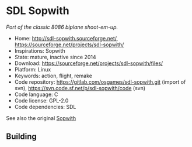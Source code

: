 # SDL Sopwith

_Port of the classic 8086 biplane shoot-em-up._

- Home: http://sdl-sopwith.sourceforge.net/, https://sourceforge.net/projects/sdl-sopwith/
- Inspirations: Sopwith
- State: mature, inactive since 2014
- Download: https://sourceforge.net/projects/sdl-sopwith/files/
- Platform: Linux
- Keywords: action, flight, remake
- Code repository: https://gitlab.com/osgames/sdl-sopwith.git (import of svn), https://svn.code.sf.net/p/sdl-sopwith/code (svn)
- Code language: C
- Code license: GPL-2.0
- Code dependencies: SDL

See also the original [Sopwith](https://web.archive.org/web/20200131222432/http://davidlclark.com/page/sopwith)

## Building
